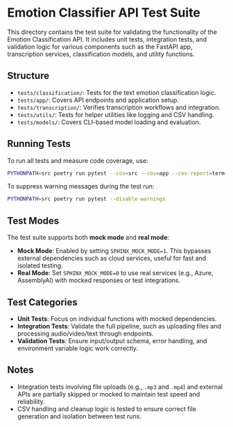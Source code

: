 # Emotion Classifier API Test Suite

This directory contains the test suite for validating the functionality of the Emotion Classification API. It includes unit tests, integration tests, and validation logic for various components such as the FastAPI app, transcription services, classification models, and utility functions.

## Structure

* `tests/classification/`: Tests for the text emotion classification logic.
* `tests/app/`: Covers API endpoints and application setup.
* `tests/transcription/`: Verifies transcription workflows and integration.
* `tests/utils/`: Tests for helper utilities like logging and CSV handling.
* `tests/models/`: Covers CLI-based model loading and evaluation.

## Running Tests

To run all tests and measure code coverage, use:

```bash
PYTHONPATH=src poetry run pytest --cov=src --cov=app --cov-report=term-missing
```

To suppress warning messages during the test run:

```bash
PYTHONPATH=src poetry run pytest --disable-warnings
```

## Test Modes

The test suite supports both **mock mode** and **real mode**:

* **Mock Mode**: Enabled by setting `SPHINX_MOCK_MODE=1`. This bypasses external dependencies such as cloud services, useful for fast and isolated testing.
* **Real Mode**: Set `SPHINX_MOCK_MODE=0` to use real services (e.g., Azure, AssemblyAI) with mocked responses or test integrations.

## Test Categories

* **Unit Tests**: Focus on individual functions with mocked dependencies.
* **Integration Tests**: Validate the full pipeline, such as uploading files and processing audio/video/text through endpoints.
* **Validation Tests**: Ensure input/output schema, error handling, and environment variable logic work correctly.

## Notes

* Integration tests involving file uploads (e.g., `.mp3` and `.mp4`) and external APIs are partially skipped or mocked to maintain test speed and reliability.
* CSV handling and cleanup logic is tested to ensure correct file generation and isolation between test runs.
